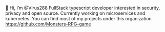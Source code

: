 👋 Hi, I’m @Virus288
FullStack typescript developer interested in security, privacy and open source. Currently working on microservices and kubernetes. You can find most of my projects under this organization https://github.com/Monsters-RPG-game
